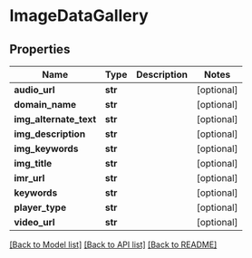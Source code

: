 # ImageDataGallery

## Properties
Name | Type | Description | Notes
------------ | ------------- | ------------- | -------------
**audio_url** | **str** |  | [optional] 
**domain_name** | **str** |  | [optional] 
**img_alternate_text** | **str** |  | [optional] 
**img_description** | **str** |  | [optional] 
**img_keywords** | **str** |  | [optional] 
**img_title** | **str** |  | [optional] 
**imr_url** | **str** |  | [optional] 
**keywords** | **str** |  | [optional] 
**player_type** | **str** |  | [optional] 
**video_url** | **str** |  | [optional] 

[[Back to Model list]](../README.md#documentation-for-models) [[Back to API list]](../README.md#documentation-for-api-endpoints) [[Back to README]](../README.md)

